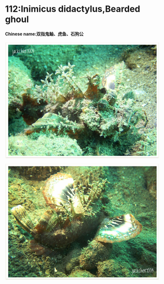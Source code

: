 # 112:Inimicus didactylus,Bearded ghoul

#### Chinese name:双指鬼鲉、虎鱼、石狗公

![](../../.gitbook/assets/inimicus-didactylus2.jpg)

![](../../.gitbook/assets/inimicus-didactylus.jpg)

